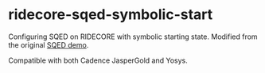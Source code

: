 # ridecore-sqed-symbolic-start

Configuring SQED on RIDECORE with symbolic starting state.
Modified from the original [SQED demo](https://github.com/upscale-project/generic-sqed-demo).

Compatible with both Cadence JasperGold and Yosys.
